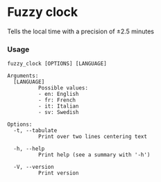 # Fuzzy clock
Tells the local time with a precision of ±2.5 minutes

### Usage
```
fuzzy_clock [OPTIONS] [LANGUAGE]

Arguments:
  [LANGUAGE]
          Possible values:
          - en: English
          - fr: French
          - it: Italian
          - sv: Swedish

Options:
  -t, --tabulate
          Print over two lines centering text

  -h, --help
          Print help (see a summary with '-h')

  -V, --version
          Print version
```

